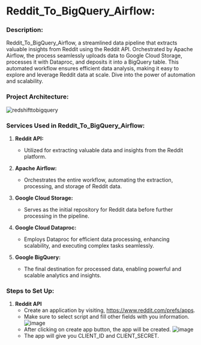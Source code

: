 # Reddit_To_BigQuery_Airflow:
### Description:
Reddit_To_BigQuery_Airflow, a streamlined data pipeline that extracts valuable insights from Reddit using the Reddit API. Orchestrated by Apache Airflow, the process seamlessly uploads data to Google Cloud Storage, processes it with Dataproc, and deposits it into a BigQuery table. This automated workflow ensures efficient data analysis, making it easy to explore and leverage Reddit data at scale. Dive into the power of automation and scalability.

### Project Architecture:
![redshifttobigquery](https://github.com/AfzalAliSolangi/Reddit_To_BigQuery_Airflow/assets/100179604/d9c6f4da-6c47-450b-ab6e-f41b13d144c6)

### Services Used in Reddit_To_BigQuery_Airflow:

1. **Reddit API:**
   - Utilized for extracting valuable data and insights from the Reddit platform.

2. **Apache Airflow:**
   - Orchestrates the entire workflow, automating the extraction, processing, and storage of Reddit data.

3. **Google Cloud Storage:**
   - Serves as the initial repository for Reddit data before further processing in the pipeline.

4. **Google Cloud Dataproc:**
   - Employs Dataproc for efficient data processing, enhancing scalability, and executing complex tasks seamlessly.

5. **Google BigQuery:**
   - The final destination for processed data, enabling powerful and scalable analytics and insights.

### Steps to Set Up:
1. **Reddit API**
   - Create an application by visiting, https://www.reddit.com/prefs/apps.
   - Make sure to select script and fill other fields with you information.
     ![image](https://github.com/AfzalAliSolangi/Reddit_To_BigQuery_Airflow/assets/100179604/7b1c88e9-996d-4b78-a52c-70475dc72d03)
   - After clicking on create app button, the app will be created.
     ![image](https://github.com/AfzalAliSolangi/Reddit_To_BigQuery_Airflow/assets/100179604/66e76b4d-ca0b-47d8-909c-1b843a7360ae)
   - The app will give you CLIENT_ID and CLIENT_SECRET.
